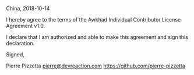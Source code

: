 China, 2018-10-14

I hereby agree to the terms of the Awkhad Individual Contributor License
Agreement v1.0.

I declare that I am authorized and able to make this agreement and sign this
declaration.

Signed,

Pierre Pizzetta pierre@devreaction.com https://github.com/pierre-pizzetta

